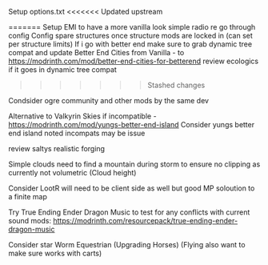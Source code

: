 Setup options.txt
<<<<<<< Updated upstream

=======
Setup EMI to have a more vanilla look
simple radio re go through config
Config spare structures once structure mods are locked in (can set per structure limits)
If i go with better end make sure to grab dynamic tree compat and update Better End Cities from Vanilla - to  https://modrinth.com/mod/better-end-cities-for-betterend
review ecologics if it goes in dynamic tree compat
>>>>>>> Stashed changes


Condsider ogre community and other mods by the same dev

Alternative to Valkyrin Skies if incompatible - https://modrinth.com/mod/yungs-better-end-island
Consider yungs better end island noted incompats may be issue

review saltys realistic forging

Simple clouds need to find a mountain during storm to ensure no clipping as currently not volumetric  (Cloud height)

Consider LootR will need to be client side as well but good MP soloution to a finite map

Try True Ending Ender Dragon Music to test for any conflicts with current sound mods: 
https://modrinth.com/resourcepack/true-ending-ender-dragon-music

Consider star Worm Equestrian (Upgrading Horses) (Flying also want to make sure works with carts)
